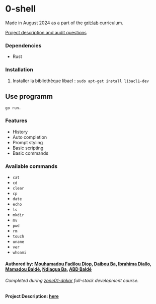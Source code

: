 # 0-shell

Made in August 2024 as a part of the [grit:lab](https://gritlab.ax/) curriculum.

[Project description and audit questions](https://github.com/01-edu/public/tree/master/subjects/0-shell)

### Dependencies
- Rust

### Installation
  1. Installer la bibliothèque libacl :
       `sudo apt-get install libacl1-dev`


## Use programm

`go run.`


### Features
- History
- Auto completion
- Prompt styling
- Basic scripting
- Basic commands

### Available commands
- `cat`
- `cd`
- `clear`
- `cp`
- `date`
- `echo`
- `ls`
- `mkdir`
- `mv`
- `pwd`
- `rm`
- `touch`
- `uname`
- `ver`
- `whoami`

#### Authored by: [Mouhamadou Fadilou Diop](https://learn.zone01dakar.sn/git/mouhamadoufadiop/), [Daibou Ba](https://learn.zone01dakar.sn/git/daiba), [Ibrahima Diallo](https://learn.zone01dakar.sn/git/ediallo), [Mamadou Baldé](https://learn.zone01dakar.sn/git/mabalde/), [Ndiagua Ba](https://learn.zone01dakar.sn/git/ndiba/), [ABD Baldé](https://learn.zone01dakar.sn/git/abdbalde/)
###### Completed during [zone01-dakar](https://learn.zone01dakar.sn/) full-stack development course.
#### Project Description: [here](https://github.com/01-edu/public/blob/master/subjects/multiplayer-fps/README.md)